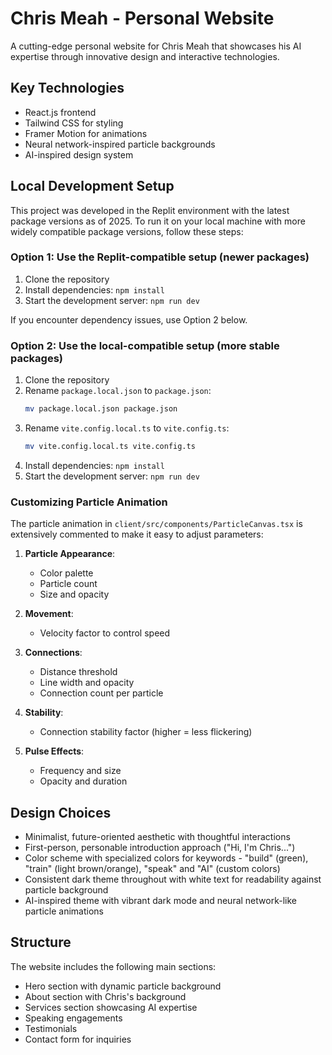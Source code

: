 # Chris Meah - Personal Website

A cutting-edge personal website for Chris Meah that showcases his AI expertise through innovative design and interactive technologies.

## Key Technologies

- React.js frontend
- Tailwind CSS for styling
- Framer Motion for animations
- Neural network-inspired particle backgrounds
- AI-inspired design system

## Local Development Setup

This project was developed in the Replit environment with the latest package versions as of 2025. To run it on your local machine with more widely compatible package versions, follow these steps:

### Option 1: Use the Replit-compatible setup (newer packages)

1. Clone the repository
2. Install dependencies: `npm install`
3. Start the development server: `npm run dev`

If you encounter dependency issues, use Option 2 below.

### Option 2: Use the local-compatible setup (more stable packages)

1. Clone the repository
2. Rename `package.local.json` to `package.json`:
   ```bash
   mv package.local.json package.json
   ```
3. Rename `vite.config.local.ts` to `vite.config.ts`:
   ```bash
   mv vite.config.local.ts vite.config.ts
   ```
4. Install dependencies: `npm install`
5. Start the development server: `npm run dev`

### Customizing Particle Animation

The particle animation in `client/src/components/ParticleCanvas.tsx` is extensively commented to make it easy to adjust parameters:

1. **Particle Appearance**:
   - Color palette
   - Particle count
   - Size and opacity

2. **Movement**:
   - Velocity factor to control speed

3. **Connections**:
   - Distance threshold
   - Line width and opacity
   - Connection count per particle

4. **Stability**:
   - Connection stability factor (higher = less flickering)

5. **Pulse Effects**:
   - Frequency and size
   - Opacity and duration

## Design Choices

- Minimalist, future-oriented aesthetic with thoughtful interactions
- First-person, personable introduction approach ("Hi, I'm Chris...")
- Color scheme with specialized colors for keywords - "build" (green), "train" (light brown/orange), "speak" and "AI" (custom colors)
- Consistent dark theme throughout with white text for readability against particle background
- AI-inspired theme with vibrant dark mode and neural network-like particle animations

## Structure

The website includes the following main sections:
- Hero section with dynamic particle background
- About section with Chris's background
- Services section showcasing AI expertise
- Speaking engagements
- Testimonials
- Contact form for inquiries